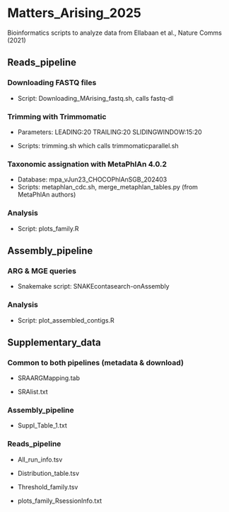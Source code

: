 # Matters_Arising_2025
Bioinformatics scripts to analyze data from Ellabaan et al., Nature Comms (2021)

## Reads_pipeline
### Downloading FASTQ files
- Script: Downloading_MArising_fastq.sh, calls fastq-dl

### Trimming with Trimmomatic
- Parameters:
LEADING:20 TRAILING:20 SLIDINGWINDOW:15:20

- Scripts: trimming.sh which calls trimmomaticparallel.sh

### Taxonomic assignation with MetaPhlAn 4.0.2
- Database: mpa_vJun23_CHOCOPhlAnSGB_202403
- Scripts: metaphlan_cdc.sh, merge_metaphlan_tables.py (from MetaPhlAn authors)

### Analysis
- Script: plots_family.R

## Assembly_pipeline
### ARG & MGE queries
- Snakemake script: SNAKEcontasearch-onAssembly

### Analysis
- Script: plot_assembled_contigs.R

## Supplementary_data
### Common to both pipelines (metadata & download)

- SRAARGMapping.tab

- SRAlist.txt

### Assembly_pipeline
- Suppl_Table_1.txt


### Reads_pipeline
- All_run_info.tsv

- Distribution_table.tsv

- Threshold_family.tsv

- plots_family_RsessionInfo.txt
